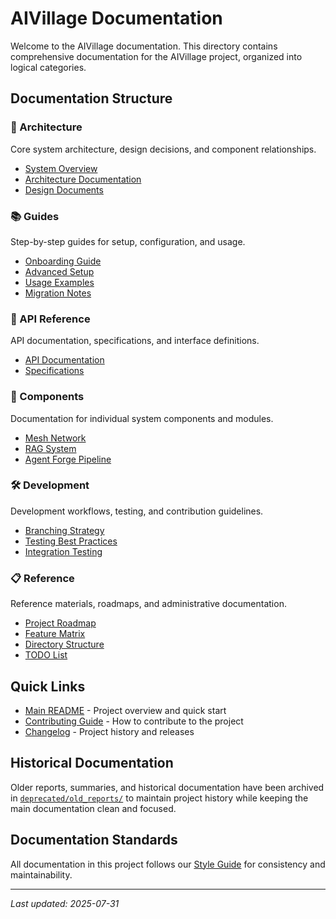 # AIVillage Documentation

Welcome to the AIVillage documentation. This directory contains comprehensive documentation for the AIVillage project, organized into logical categories.

## Documentation Structure

### 📐 Architecture
Core system architecture, design decisions, and component relationships.
- [System Overview](architecture/system_overview.md)
- [Architecture Documentation](architecture/architecture.md)
- [Design Documents](architecture/design/)

### 📚 Guides
Step-by-step guides for setup, configuration, and usage.
- [Onboarding Guide](guides/onboarding.md)
- [Advanced Setup](guides/advanced_setup.md)
- [Usage Examples](guides/usage_examples.md)
- [Migration Notes](guides/migration_notes.md)

### 🔌 API Reference
API documentation, specifications, and interface definitions.
- [API Documentation](api/API_DOCUMENTATION.md)
- [Specifications](api/specs/)

### 🧩 Components
Documentation for individual system components and modules.
- [Mesh Network](components/mesh/)
- [RAG System](components/rag/)
- [Agent Forge Pipeline](components/agent_forge_pipeline_overview.md)

### 🛠️ Development
Development workflows, testing, and contribution guidelines.
- [Branching Strategy](development/BRANCHING_STRATEGY.md)
- [Testing Best Practices](development/testing-best-practices.md)
- [Integration Testing](development/SMOKE_TEST_INTEGRATION.md)

### 📋 Reference
Reference materials, roadmaps, and administrative documentation.
- [Project Roadmap](reference/roadmap.md)
- [Feature Matrix](reference/feature_matrix_1.md)
- [Directory Structure](reference/DIRECTORY_STRUCTURE.md)
- [TODO List](reference/TODO.md)

## Quick Links

- [Main README](../README.md) - Project overview and quick start
- [Contributing Guide](../CONTRIBUTING.md) - How to contribute to the project
- [Changelog](../CHANGELOG.md) - Project history and releases

## Historical Documentation

Older reports, summaries, and historical documentation have been archived in [`deprecated/old_reports/`](../deprecated/old_reports/) to maintain project history while keeping the main documentation clean and focused.

## Documentation Standards

All documentation in this project follows our [Style Guide](../STYLE_GUIDE.md) for consistency and maintainability.

---

*Last updated: 2025-07-31*
